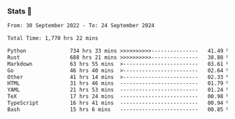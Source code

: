### Stats 👋
<!--START_SECTION:waka-->

```txt
From: 30 September 2022 - To: 24 September 2024

Total Time: 1,770 hrs 22 mins

Python              734 hrs 33 mins >>>>>>>>>>---------------   41.49 %
Rust                688 hrs 21 mins >>>>>>>>>>---------------   38.88 %
Markdown            63 hrs 55 mins  >------------------------   03.61 %
Go                  46 hrs 40 mins  >------------------------   02.64 %
Other               41 hrs 14 mins  >------------------------   02.33 %
HTML                31 hrs 46 mins  -------------------------   01.79 %
YAML                21 hrs 53 mins  -------------------------   01.24 %
TeX                 17 hrs 24 mins  -------------------------   00.98 %
TypeScript          16 hrs 41 mins  -------------------------   00.94 %
Bash                15 hrs 6 mins   -------------------------   00.85 %
```

<!--END_SECTION:waka-->

<!--
**buhaytza2005/buhaytza2005** is a ✨ _special_ ✨ repository because its `README.md` (this file) appears on your GitHub profile.

Here are some ideas to get you started:

- 🔭 I’m currently working on ...
- 🌱 I’m currently learning ...
- 👯 I’m looking to collaborate on ...
- 🤔 I’m looking for help with ...
- 💬 Ask me about ...
- 📫 How to reach me: ...
- 😄 Pronouns: ...
- ⚡ Fun fact: ...
-->


